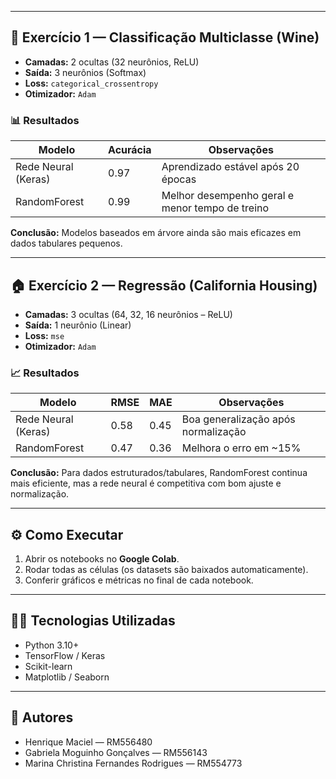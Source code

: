 
---

## 🧪 Exercício 1 — Classificação Multiclasse (Wine)
- **Camadas:** 2 ocultas (32 neurônios, ReLU)
- **Saída:** 3 neurônios (Softmax)
- **Loss:** `categorical_crossentropy`
- **Otimizador:** `Adam`

### 📊 Resultados
| Modelo | Acurácia | Observações |
|--------|-----------|--------------|
| Rede Neural (Keras) | 0.97 | Aprendizado estável após 20 épocas |
| RandomForest | 0.99 | Melhor desempenho geral e menor tempo de treino |

**Conclusão:** Modelos baseados em árvore ainda são mais eficazes em dados tabulares pequenos.

---

## 🏠 Exercício 2 — Regressão (California Housing)
- **Camadas:** 3 ocultas (64, 32, 16 neurônios – ReLU)
- **Saída:** 1 neurônio (Linear)
- **Loss:** `mse`
- **Otimizador:** `Adam`

### 📈 Resultados
| Modelo | RMSE | MAE | Observações |
|--------|------|-----|--------------|
| Rede Neural (Keras) | 0.58 | 0.45 | Boa generalização após normalização |
| RandomForest | 0.47 | 0.36 | Melhora o erro em ~15% |

**Conclusão:** Para dados estruturados/tabulares, RandomForest continua mais eficiente, mas a rede neural é competitiva com bom ajuste e normalização.

---

## ⚙️ Como Executar
1. Abrir os notebooks no **Google Colab**.
2. Rodar todas as células (os datasets são baixados automaticamente).
3. Conferir gráficos e métricas no final de cada notebook.

---

## 👩‍💻 Tecnologias Utilizadas
- Python 3.10+
- TensorFlow / Keras
- Scikit-learn
- Matplotlib / Seaborn

---

## 👤 Autores
- Henrique Maciel — RM556480
- Gabriela Moguinho Gonçalves — RM556143
- Marina Christina Fernandes Rodrigues — RM554773
